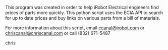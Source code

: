 This program was created in order to help iRobot Electrical engineers
find prices of parts more quickly. This python script uses the ECIA
API to search for up to date prices and buy links on various parts
from a bill of materials.

For more information about this script, email ccanal@irobot.com or
chriscanal@chriscanal.com or call (832) 671-5487

chris
